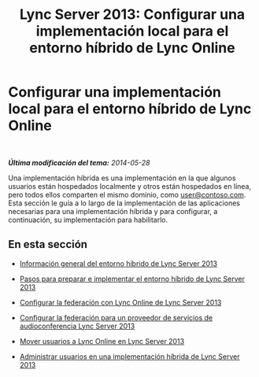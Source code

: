 ﻿---
title: 'Lync Server 2013: Configurar una implementación local para el entorno híbrido de Lync Online'
TOCTitle: Configurar una implementación local para el entorno híbrido de Lync Online
ms:assetid: c26addb0-2936-4eea-9071-3ab95825154b
ms:mtpsurl: https://technet.microsoft.com/es-es/library/JJ205237(v=OCS.15)
ms:contentKeyID: 48276574
ms.date: 06/02/2017
mtps_version: v=OCS.15
ms.translationtype: HT
---

# Configurar una implementación local para el entorno híbrido de Lync Online

 

_**Última modificación del tema:** 2014-05-28_

Una implementación híbrida es una implementación en la que algunos usuarios están hospedados localmente y otros están hospedados en línea, pero todos ellos comparten el mismo dominio, como user@contoso.com. Esta sección le guía a lo largo de la implementación de las aplicaciones necesarias para una implementación híbrida y para configurar, a continuación, su implementación para habilitarlo.

## En esta sección

  - [Información general del entorno híbrido de Lync Server 2013](lync-server-2013-overview-of-the-lync-server-hybrid-environment.md)

  - [Pasos para preparar e implementar el entorno híbrido de Lync Server 2013](lync-server-2013-steps-to-prepare-and-deploy-lync-server-hybrid-environment.md)

  - [Configurar la federación con Lync Online de Lync Server 2013](lync-server-2013-configure-federation-with-lync-online.md)

  - [Configurar la federación para un proveedor de servicios de audioconferencia Lync Server 2013](lync-server-2013-configure-federation-for-an-audio-conferencing-provider.md)

  - [Mover usuarios a Lync Online en Lync Server 2013](lync-server-2013-move-users-to-lync-online.md)

  - [Administrar usuarios en una implementación híbrida de Lync Server 2013](lync-server-2013-administering-users-in-a-hybrid-deployment.md)


